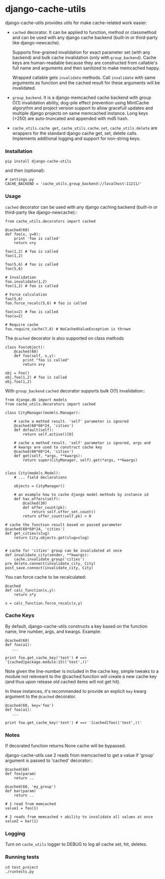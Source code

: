 # django-cache-utils


django-cache-utils provides utils for make cache-related work easier:

* `cached` decorator. It can be applied to function, method or classmethod
  and can be used with any django cache backend (built-in or third-party like
  django-newcache).

  Supports fine-grained invalidation for exact parameter set (with any backend)
  and bulk cache invalidation (only with ``group_backend``). Cache keys are
  human-readable because they are constructed from callable's full name and
  arguments and then sanitized to make memcached happy.

  Wrapped callable gets ``invalidate`` methods. Call ``invalidate`` with
  same arguments as function and the cached result for these arguments will be
  invalidated.

* `group_backend`. It is a django memcached cache backend with group O(1)
  invalidation ability, dog-pile effect prevention using MintCache algorythm
  and project version support to allow gracefull updates and multiple django
  projects on same memcached instance.
  Long keys (>250) are auto-truncated and appended with md5 hash.


* `cache_utils.cache get`, `cache_utils.cache.set`, `cache_utils.delete` are wrappers
  for the standard django cache get, set, delete calls. Implements additional logging
  and support for non-string keys. 
  

### Installation

    pip install django-cache-utils

and then (optional):

    # settings.py
    CACHE_BACKEND = 'cache_utils.group_backend://localhost:11211/'

### Usage

`cached` decorator can be used with any django caching backend (built-in or third-party like django-newcache)::

    from cache_utils.decorators import cached

    @cached(60)
    def foo(x, y=0):
        print 'foo is called'
        return x+y

    foo(1,2) # foo is called
    foo(1,2)
    
    foo(5,6) # foo is called
    foo(5,6)
    
    # Invalidation
    foo.invalidate(1,2)
    foo(1,2) # foo is called
    
    # Force calculation
    foo(5,6)
    foo.force_recalc(5,6) # foo is called
    
    foo(x=2) # foo is called
    foo(x=2)
    
    # Require cache
    foo.require_cache(7,8) # NoCachedValueException is thrown


The `@cached` decorator is also supported on class methods

    class Foo(object):
        @cached(60)
        def foo(self, x,y):
            print "foo is called"
            return x+y

    obj = Foo()
    obj.foo(1,2) # foo is called
    obj.foo(1,2)


With ``group_backend`` `cached` decorator supports bulk O(1) invalidation::

    from django.db import models
    from cache_utils.decorators import cached

    class CityManager(models.Manager):

        # cache a method result. 'self' parameter is ignored
        @cached(60*60*24, 'cities')
        def default(self):
            return self.active()[0]

        # cache a method result. 'self' parameter is ignored, args and
        # kwargs are used to construct cache key
        @cached(60*60*24, 'cities')
        def get(self, *args, **kwargs):
            return super(CityManager, self).get(*args, **kwargs)


    class City(models.Model):
        # ... field declarations

        objects = CityManager()

        # an example how to cache django model methods by instance id
        def has_offers(self):
            @cached(30)
            def offer_count(pk):
                return self.offer_set.count()
            return offer_count(self.pk) > 0

    # cache the function result based on passed parameter
    @cached(60*60*24, 'cities')
    def get_cities(slug)
        return City.objects.get(slug=slug)


    # cache for 'cities' group can be invalidated at once
    def invalidate_city(sender, **kwargs):
        cache.invalidate_group('cities')
    pre_delete.connect(invalidate_city, City)
    post_save.connect(invalidate_city, City)


You can force cache to be recalculated:

    @cached
    def calc_function(x,y):
        return x*y
        
    x = calc_function.force_recalc(x,y)
   

### Cache Keys

By default, django-cache-utils constructs a key based on the function name, line number, args, and kwargs. Example:

    @cached(60)
    def foo(a1):
       ...
        
    print foo.get_cache_key('test') # ==> '[cached]package.module:15(('test',))'
	
Note given the line-number is included in the cache key, simple tweaks to a module not releveant to the @cached function will create a new cache key (and thus upon release old cached items will not get hit).

In these instances, it's recommended to provide an explicit `key` kwarg argument to the `@cached` decorator. 

    @cached(60, key='foo')
    def foo(a1):
       ...
        
    print foo.get_cache_key('test') # ==> '[cached]foo(('test',))'


### Notes

If decorated function returns None cache will be bypassed.

django-cache-utils use 2 reads from memcached to get a value if 'group'
argument is passed to 'cached' decorator::

    @cached(60)
    def foo(param)
        return ..

    @cached(60, 'my_group')
    def bar(param)
        return ..

    # 1 read from memcached
    value1 = foo(1)

    # 2 reads from memcached + ability to invalidate all values at once
    value2 = bar(1)

### Logging

Turn on `cache_utils` logger to DEBUG to log all cache set, hit, deletes.

### Running tests

    cd test_project
    ./runtests.py
